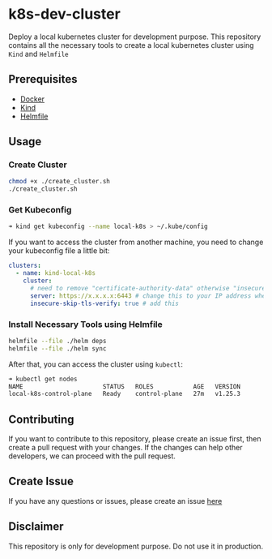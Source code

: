 # k8s-dev-cluster

Deploy a local kubernetes cluster for development purpose. This repository contains all the necessary tools to create a local kubernetes cluster using `Kind` and `Helmfile`

## Prerequisites

- [Docker](https://docs.docker.com/get-docker/)
- [Kind](https://kind.sigs.k8s.io/docs/user/quick-start/#installation)
- [Helmfile](https://github.com/roboll/helmfile)

## Usage

### Create Cluster

```bash
chmod +x ./create_cluster.sh
./create_cluster.sh
```

### Get Kubeconfig

```bash
➜ kind get kubeconfig --name local-k8s > ~/.kube/config
```

If you want to access the cluster from another machine, you need to change your kubeconfig file a little bit:

```yaml
clusters:
  - name: kind-local-k8s
    cluster:
      # need to remove "certificate-authority-data" otherwise "insecure-skip-tls-verify" will not work
      server: https://x.x.x.x:6443 # change this to your IP address where "Kind" cluster is running
      insecure-skip-tls-verify: true # add this
```

### Install Necessary Tools using Helmfile

```bash
helmfile --file ./helm deps
helmfile --file ./helm sync
```

After that, you can access the cluster using `kubectl`:

```bash
➜ kubectl get nodes                                                                            
NAME                      STATUS   ROLES           AGE   VERSION
local-k8s-control-plane   Ready    control-plane   27m   v1.25.3
```

## Contributing

If you want to contribute to this repository, please create an issue first, then create a pull request with your changes. If the changes can help other developers, we can proceed with the pull request.

## Create Issue

If you have any questions or issues, please create an issue [here](https://github.com/shaharia-lab/k8s-dev-cluster/issues)

## Disclaimer

This repository is only for development purpose. Do not use it in production.